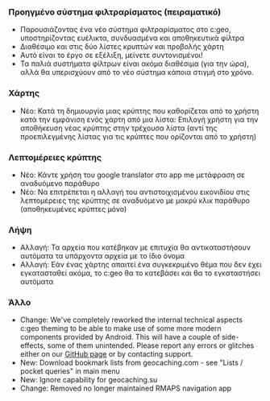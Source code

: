 ### Προηγμένο σύστημα φιλτραρίσματος (πειραματικό)
- Παρουσιάζοντας ένα νέο σύστημα φιλτραρίσματος στο c:geo, υποστηρίζοντας ευέλικτα, συνδυασμένα και αποθηκευτικά φίλτρα
- Διαθέσιμο και στις δύο λίστες κρυπτών και προβολής χάρτη
- Αυτό είναι το έργο σε εξέλιξη, μείνετε συντονισμένοι!
- Τα παλιά συστήματα φίλτρων είναι ακόμα διαθέσιμα (για την ώρα), αλλά θα υπερισχύουν από το νέο σύστημα κάποια στιγμή στο χρόνο.

### Χάρτης
- Νέο: Κατά τη δημιουργία μιας κρύπτης που καθορίζεται από το χρήστη κατά την εμφάνιση ενός χάρτη από μια λίστα: Επιλογή χρήστη για την αποθήκευση νέας κρύπτης στην τρέχουσα λίστα (αντί της προεπιλεγμένης λίστας για τις κρύπτες που ορίζονται από το χρήστη)

### Λεπτομέρειες κρύπτης
- Νέο: Κάντε χρήση του google translator στο app me μετάφραση σε αναδυόμενο παράθυρο
- Νέο: Να επιτρέπεται η αλλαγή του αντιστοιχισμένου εικονιδίου στις λεπτομέρειες της κρύπτης σε αναδυόμενο με μακρύ κλικ παράθυρο (αποθηκευμένες κρύπτες μόνο)

### Λήψη
- Αλλαγή: Τα αρχεία που κατέβηκαν με επιτυχία θα αντικαταστήσουν αυτόματα τα υπάρχοντα αρχεία με το ίδιο όνομα
- Αλλαγή: Εάν ένας χάρτης απαιτεί ένα συγκεκριμένο θέμα που δεν έχει εγκατασταθεί ακόμα, το c:geo θα το κατεβάσει και θα το εγκαταστήσει αυτόματα

### Άλλο
- Change: We've completely reworked the internal technical aspects c:geo theming to be able to make use of some more modern components provided by Android. This will have a couple of side-effects, some of them unintended. Please report any errors or glitches either on our [GitHub page](https://www.github.com/cgeo/cgeo/issues) or by contacting support.
- New: Download bookmark lists from geocaching.com - see "Lists / pocket queries" in main menu
- New: Ignore capability for geocaching.su
- Change: Removed no longer maintained RMAPS navigation app
